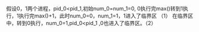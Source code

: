 假设0，1两个进程，pid_0<pid_1,初始num_0=num_1=0,
0执行完max()转到1执行，1执行完max()+1，此时num_0=0，num_1=1，1进入了临界区   （1）
在临界区中，转到0执行，num_0=1,pid_0<pid_1 ,0也进入了临界区。（2）
